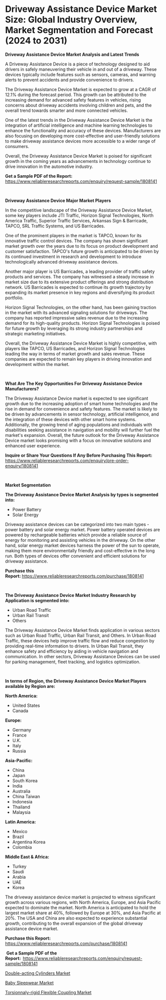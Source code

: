<p><h1>Driveway Assistance Device Market Size: Global Industry Overview, Market Segmentation and Forecast (2024 to 2031)</h1></p><p><strong>Driveway Assistance Device Market Analysis and Latest Trends</strong></p>
<p><p>A Driveway Assistance Device is a piece of technology designed to aid drivers in safely maneuvering their vehicle in and out of a driveway. These devices typically include features such as sensors, cameras, and warning alerts to prevent accidents and provide convenience to drivers.</p><p>The Driveway Assistance Device Market is expected to grow at a CAGR of 12.1% during the forecast period. This growth can be attributed to the increasing demand for advanced safety features in vehicles, rising concerns about driveway accidents involving children and pets, and the overall trend towards smarter and more connected vehicles.</p><p>One of the latest trends in the Driveway Assistance Device Market is the integration of artificial intelligence and machine learning technologies to enhance the functionality and accuracy of these devices. Manufacturers are also focusing on developing more cost-effective and user-friendly solutions to make driveway assistance devices more accessible to a wider range of consumers.</p><p>Overall, the Driveway Assistance Device Market is poised for significant growth in the coming years as advancements in technology continue to drive innovation in the automotive industry.</p></p>
<p><strong>Get a Sample PDF of the Report:&nbsp;</strong> <a href="https://www.reliableresearchreports.com/enquiry/request-sample/1808141">https://www.reliableresearchreports.com/enquiry/request-sample/1808141</a></p>
<p>&nbsp;</p>
<p><strong>Driveway Assistance Device Major Market Players</strong></p>
<p><p>In the competitive landscape of the Driveway Assistance Device Market, some key players include JTI Traffic, Horizon Signal Technologies, North America Traffic, Superior Traffic Services, Arkansas Sign & Barricade, TAPCO, SRL Traffic Systems, and US Barricades.</p><p>One of the prominent players in the market is TAPCO, known for its innovative traffic control devices. The company has shown significant market growth over the years due to its focus on product development and customer satisfaction. TAPCO's future growth is anticipated to be driven by its continued investment in research and development to introduce technologically advanced driveway assistance devices.</p><p>Another major player is US Barricades, a leading provider of traffic safety products and services. The company has witnessed a steady increase in market size due to its extensive product offerings and strong distribution network. US Barricades is expected to continue its growth trajectory by expanding its market presence in key regions and diversifying its product portfolio.</p><p>Horizon Signal Technologies, on the other hand, has been gaining traction in the market with its advanced signaling solutions for driveways. The company has reported impressive sales revenue due to the increasing demand for its high-quality products. Horizon Signal Technologies is poised for future growth by leveraging its strong industry partnerships and strategic marketing initiatives.</p><p>Overall, the Driveway Assistance Device Market is highly competitive, with players like TAPCO, US Barricades, and Horizon Signal Technologies leading the way in terms of market growth and sales revenue. These companies are expected to remain key players in driving innovation and development within the market.</p></p>
<p>&nbsp;</p>
<p><strong>What Are The Key Opportunities For Driveway Assistance Device Manufacturers?</strong></p>
<p><p>The Driveway Assistance Device market is expected to see significant growth due to the increasing adoption of smart home technologies and the rise in demand for convenience and safety features. The market is likely to be driven by advancements in sensor technology, artificial intelligence, and the integration of these devices with other smart home systems. Additionally, the growing trend of aging populations and individuals with disabilities seeking assistance in navigation and mobility will further fuel the market's expansion. Overall, the future outlook for the Driveway Assistance Device market looks promising with a focus on innovative solutions and enhanced user experience.</p></p>
<p><strong>Inquire or Share Your Questions If Any Before Purchasing This Report:</strong> <a href="https://www.reliableresearchreports.com/enquiry/pre-order-enquiry/1808141">https://www.reliableresearchreports.com/enquiry/pre-order-enquiry/1808141</a></p>
<p>&nbsp;</p>
<p><strong>Market Segmentation</strong></p>
<p><strong>The Driveway Assistance Device Market Analysis by types is segmented into:</strong></p>
<p><ul><li>Power Battery</li><li>Solar Energy</li></ul></p>
<p><p>Driveway assistance devices can be categorized into two main types - power battery and solar energy market. Power battery operated devices are powered by rechargeable batteries which provide a reliable source of energy for monitoring and assisting vehicles in the driveway. On the other hand, solar energy market devices harness the power of the sun to operate, making them more environmentally friendly and cost-effective in the long run. Both types of devices offer convenient and efficient solutions for driveway assistance.</p></p>
<p><strong>Purchase this Report:&nbsp;</strong><a href="https://www.reliableresearchreports.com/purchase/1808141">https://www.reliableresearchreports.com/purchase/1808141</a></p>
<p>&nbsp;</p>
<p><strong>The Driveway Assistance Device Market Industry Research by Application is segmented into:</strong></p>
<p><ul><li>Urban Road Traffic</li><li>Urban Rail Transit</li><li>Others</li></ul></p>
<p><p>The Driveway Assistance Device Market finds application in various sectors such as Urban Road Traffic, Urban Rail Transit, and Others. In Urban Road Traffic, these devices help improve traffic flow and reduce congestion by providing real-time information to drivers. In Urban Rail Transit, they enhance safety and efficiency by aiding in vehicle navigation and communication. In other sectors, Driveway Assistance Devices can be used for parking management, fleet tracking, and logistics optimization.</p></p>
<p>&nbsp;</p>
<p><strong>In terms of Region, the Driveway Assistance Device Market Players available by Region are:</strong></p>
<p>
    <p> <strong> North America: </strong>
        <ul>
            <li>United States</li>
            <li>Canada</li>
        </ul>
        </p> 
    <p> <strong> Europe: </strong>
        <ul>
            <li>Germany</li>
            <li>France</li>
            <li>U.K.</li>
            <li>Italy</li>
            <li>Russia</li>
        </ul>
        </p> 
    <p> <strong> Asia-Pacific: </strong>
        <ul>
            <li>China</li>
            <li>Japan</li>
            <li>South Korea</li>
            <li>India</li>
            <li>Australia</li>
            <li>China Taiwan</li>
            <li>Indonesia</li>
            <li>Thailand</li>
            <li>Malaysia</li>
        </ul>
        </p> 
    <p> <strong> Latin America: </strong>
        <ul>
            <li>Mexico</li>
            <li>Brazil</li>
            <li>Argentina Korea</li>
            <li>Colombia</li>
        </ul>
        </p> 
    <p> <strong> Middle East & Africa: </strong>
        <ul>
            <li>Turkey</li>
            <li>Saudi</li>
            <li>Arabia</li>
            <li>UAE</li>
            <li>Korea</li>
        </ul>
    </p>
    </p>
<p><p>The driveway assistance device market is projected to witness significant growth across various regions, with North America, Europe, and Asia Pacific expected to dominate the market. North America is anticipated to hold the largest market share at 40%, followed by Europe at 30%, and Asia Pacific at 20%. The USA and China are also expected to experience substantial growth, contributing to the overall expansion of the global driveway assistance device market.</p></p>
<p><strong>Purchase this Report: </strong><a href="https://www.reliableresearchreports.com/purchase/1808141">https://www.reliableresearchreports.com/purchase/1808141</a></p>
<p>&nbsp;<strong>Get a Sample PDF of the Report:&nbsp;&nbsp;</strong><a href="https://www.reliableresearchreports.com/enquiry/request-sample/1808141">https://www.reliableresearchreports.com/enquiry/request-sample/1808141</a></p>
<p><strong></strong></p>
<p><p><a href="https://view.publitas.com/reportprime-1/double-acting-cylinders-market-analysis-examines-its-scope-on-growth-opportunities-and-forecasted-trends-spanning-from-2023-to-2030/">Double-acting Cylinders Market</a></p><p><a href="https://view.publitas.com/reportprime-1/insights-into-baby-sleepwear-market-size-analysing-market-share-trends-and-growth-from-2023-to-2030/">Baby Sleepwear Market</a></p><p><a href="https://view.publitas.com/reportprime-1/torsionnaly-rigid-flexible-coupling-market-size-share-trends-analysis-report-by-application-regional-outlook-competitive-strategies-and-segment-forecasts-2023-2030/">Torsionnaly-rigid Flexible Coupling Market</a></p></p>